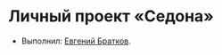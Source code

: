 # Личный проект «Седона»

* Выполнил: [Евгений Братков](https://up.htmlacademy.ru/htmlcss/31/user/1685521).

